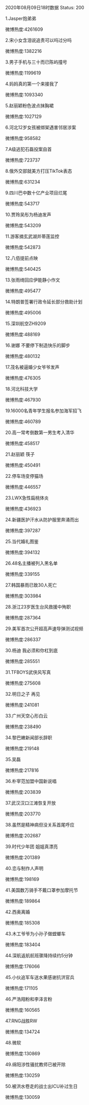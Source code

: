 2020年08月09日18时数据
Status: 200

1.Jasper抱弟弟

微博热度:4261609

2.宋小女含泪说追责可以吗过分吗

微博热度:1382216

3.男子手机与三十而已陈屿撞号

微博热度:1199619

4.妈妈真的第一个来接我了

微博热度:1093340

5.赵丽颖粉色波点抹胸裙

微博热度:1027129

6.河北12岁女孩被绑架遇害邻居涉案

微博热度:958582

7.A级逃犯石磊投案自首

微博热度:723737

8.俄外交部就美方打压TikTok表态

微博热度:631234

9.四川巴中数十亿产业项目烂尾

微博热度:543717

10.贾玲吴彤为杨迪发声

微博热度:543209

11.游客摘玄武湖并蒂莲监控

微博热度:542873

12.八佰提前点映

微博热度:540425

13.张雨绮回应伊能静小作文

微博热度:495477

14.特朗普签署行政令延长部分救助计划

微博热度:495006

15.深圳航空ZH9209

微博热度:488169

16.谢娜 不要停下制造快乐的脚步

微博热度:480132

17.茂名被逼婚少女爷爷发声

微博热度:476305

18.河北科技大学

微博热度:467930

19.16000名青年学生报名参加海军招飞

微博热度:460789

20.高一常考倒数第一男生考入清华

微博热度:458517

21.赵丽颖 筷子

微博热度:450491

22.停车场变停猫场

微博热度:446557

23.LWX急性扁桃体炎

微博热度:436923

24.新疆医护汗水从防护服里奔涌而出

微博热度:397287

25.当代婚礼图鉴

微博热度:394132

26.48名主播被列入黑名单

微博热度:339155

27.韩国暴雨已致30人死亡

微博热度:303984

28.浙江23岁医生台风救援中殉职

微博热度:287364

29.美军首次公开超高声速导弹测试视频

微博热度:286337

30.杨迪 我必须和你杠到底

微博热度:285551

31.TFBOYS武侠风写真

微博热度:275608

32.明日之子 再见

微博热度:241081

33.广州天空心形白云

微博热度:238490

34.黎巴嫩新闻部长辞职

微博热度:219148

35.吴磊

微博热度:217816

36.朴宰范加盟中国新说唱

微博热度:203839

37.武汉汉口江滩恢复开放

微博热度:203770

38.虽然是精神病但没关系首尾呼应

微博热度:202687

39.时代少年团 姐姐真漂亮

微博热度:201389

40.恋与制作人声明

微博热度:198169

41.美国数万骑手不戴口罩参加摩托节

微博热度:189864

42.西奥离婚

微博热度:185308

43.木工爷爷为小孙子做螳螂车

微博热度:183404

44.深航返航航班骤降持续约5分钟

微博热度:176066

45.小伙追军车送水果感谢抗洪官兵

微博热度:171105

46.严浩翔粉和李泽言粉

微博热度:160565

47.RNG战胜RW

微博热度:134724

48.微软

微博热度:130869

49.绵阳涉性骚扰教师已被开除

微博热度:130259

50.被洪水卷走的战士出ICU补过生日

微博热度:130059

